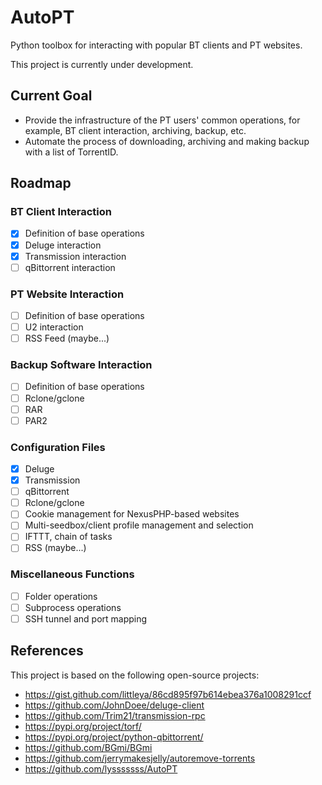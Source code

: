 # AutoPT

Python toolbox for interacting with popular BT clients and PT websites.

This project is currently under development.

## Current Goal

* Provide the infrastructure of the PT users' common operations, for example, BT client interaction, archiving, backup, etc.
* Automate the process of downloading, archiving and making backup with a list of TorrentID.

## Roadmap

### BT Client Interaction

- [x] Definition of base operations
- [x] Deluge interaction
- [x] Transmission interaction
- [ ] qBittorrent interaction

### PT Website Interaction

- [ ] Definition of base operations
- [ ] U2 interaction
- [ ] RSS Feed (maybe...)

### Backup Software Interaction

- [ ] Definition of base operations
- [ ] Rclone/gclone
- [ ] RAR
- [ ] PAR2

### Configuration Files

- [x] Deluge
- [x] Transmission
- [ ] qBittorrent
- [ ] Rclone/gclone
- [ ] Cookie management for NexusPHP-based websites
- [ ] Multi-seedbox/client profile management and selection
- [ ] IFTTT, chain of tasks
- [ ] RSS (maybe...)

### Miscellaneous Functions

- [ ] Folder operations
- [ ] Subprocess operations
- [ ] SSH tunnel and port mapping

## References

This project is based on the following open-source projects:
* https://gist.github.com/littleya/86cd895f97b614ebea376a1008291ccf
* https://github.com/JohnDoee/deluge-client
* https://github.com/Trim21/transmission-rpc
* https://pypi.org/project/torf/
* https://pypi.org/project/python-qbittorrent/
* https://github.com/BGmi/BGmi
* https://github.com/jerrymakesjelly/autoremove-torrents
* https://github.com/lysssssss/AutoPT